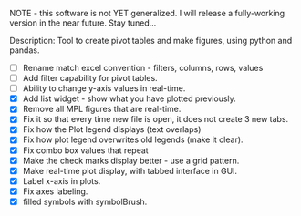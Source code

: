 NOTE - this software is not YET generalized.  I will release a fully-working version in the near future.  Stay tuned...

Description: Tool to create pivot tables and make figures, using python and pandas.

- [ ] Rename match excel convention - filters, columns, rows, values
- [ ] Add filter capability for pivot tables. 
- [ ] Ability to change y-axis values in real-time.
- [x] Add list widget - show what you have plotted previously.
- [x] Remove all MPL figures that are real-time.
- [x] Fix it so that every time new file is open, it does not create 3 new tabs.
- [x] Fix how the Plot legend displays (text overlaps)
- [x] Fix how plot legend overwrites old legends (make it clear).
- [x] Fix combo box values that repeat
- [x] Make the check marks display better - use a grid pattern. 
- [x] Make real-time plot display, with tabbed interface in GUI.
- [x] Label x-axis in plots.
- [x] Fix axes labeling.
- [x] filled symbols with symbolBrush.
